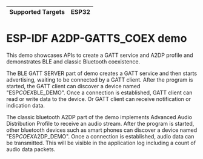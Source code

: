 | Supported Targets | ESP32 |
| ----------------- | ----- |

ESP-IDF A2DP-GATTS_COEX demo
======================
This demo showcases APIs to create a GATT service and A2DP profile and demonstrates BLE and classic Bluetooth coexistence.

The BLE GATT SERVER part of demo creates a GATT service and then starts advertising, waiting to be connected by a GATT client. After the program is started, the GATT client can discover a device named "ESP*COEX*BLE_DEMO". Once a connection is established, GATT client can read or write data to the device. Or GATT client can receive notification or indication data. 

The classic bluetooth A2DP part of the demo implements Advanced Audio Distribution Profile to receive an audio stream. After the program is started, other bluetooth devices such as smart phones can discover a device named "ESP*COEX*A2DP_DEMO". Once a connection is established, audio data can be transmitted. This will be visible in the application log including a count of audio data packets.